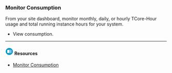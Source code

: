 ### Monitor Consumption

From your site dashboard, monitor monthly, daily, or hourly TCore-Hour usage and total running instance hours for your system.

* View consumption.

- - -

#### ![../Images/fluto-icn-resources.png](../Images/fluto-icn-resources.png) Resources
 
* [Monitor Consumption](https://docs.teradata.com/r/tbvLSsoCQvCojnTHqrCyzQ/1EF0x3NCpUDx9kkv287ifQ)